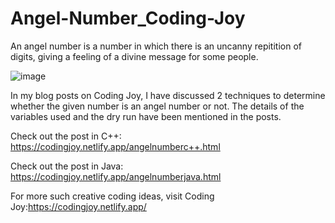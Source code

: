 # Angel-Number_Coding-Joy

An angel number is a number in which there is an uncanny repitition of digits, giving a feeling of a divine message for some people.

![image](https://github.com/AmruhaAhmed/Angel-Number_Coding-Joy/assets/98407069/7a0f8802-abb2-41ac-b1d2-87211ba6c3a9)

In my blog posts on Coding Joy, I have discussed 2 techniques to determine whether the given number is an angel number or not.
The details of the variables used and the dry run have been mentioned in the posts.

Check out the post in C++:
https://codingjoy.netlify.app/angelnumberc++.html

Check out the post in Java:
https://codingjoy.netlify.app/angelnumberjava.html

For more such creative coding ideas, visit Coding Joy:https://codingjoy.netlify.app/



